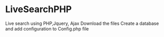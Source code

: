 # LiveSearchPHP
Live search using PHP,Jquery, Ajax
Download the files
Create a database and add configuration to Config.php file 
